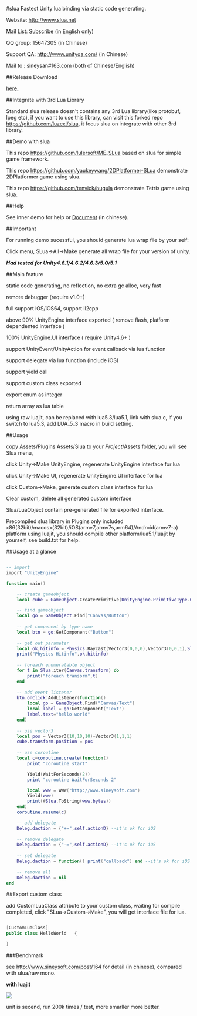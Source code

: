 #slua
Fastest Unity lua binding via static code generating.

Website: http://www.slua.net

Mail List: [Subscribe](http://www.freelists.org/list/slua) (in English only)

QQ group: 15647305 (in Chinese)

Support QA: http://www.unityqa.com/ (in Chinese)

Mail to : sineysan#163.com (both of Chinese/English)

##Release Download

[here.](https://github.com/pangweiwei/slua/releases/latest)

##Integrate with 3rd Lua Library

Standard slua release doesn't contains any 3rd Lua library(like protobuf, lpeg etc), if you want to use this library, can visit this forked repo https://github.com/luzexi/slua, it focus slua on integrate with other 3rd library.

##Demo with slua

This repo https://github.com/lulersoft/ME_SLua based on slua for simple game framework.

This repo https://github.com/yaukeywang/2DPlatformer-SLua demonstrate 2DPlatformer game using slua.

This repo https://github.com/tenvick/hugula demonstrate Tetris game using slua.

##Help

See inner demo for help or [Document](doc.md) (in chinese).

##Important

For running demo sucessful, you should generate lua wrap file by your self:

Click menu, SLua->All->Make  generate all wrap file for your version of unity.

***Had tested for Unity4.6.1/4.6.2/4.6.3/5.0/5.1***

##Main feature

static code generating, no reflection, no extra gc alloc, very fast

remote debugger (require v1.0+)

full support iOS/iOS64, support il2cpp

above 90% UnityEngine interface exported ( remove flash, platform dependented interface )

100% UnityEngine.UI interface ( require Unity4.6+ )

support UnityEvent/UnityAction for event callback via lua function

support delegate via lua function (include iOS)

support yield call

support custom class exported

export enum as integer

return array as lua table

using raw luajit, can be replaced with lua5.3/lua5.1, link with slua.c, if you switch to lua5.3, add LUA_5_3 macro in build setting.

##Usage

copy Assets/Plugins Assets/Slua to your $Project$/Assets folder, you will see Slua menu, 

click Unity->Make UnityEngine, regenerate UnityEngine interface for lua

click Unity->Make UI, regenerate UnityEngine.UI interface for lua

click Custom->Make, generate custom class interface for lua

Clear custom, delete all generated custom interface

Slua/LuaObject contain pre-generated file for exported interface.

Precompiled slua library in Plugins only included x86(32bit)/macosx(32bit)/iOS(armv7,armv7s,arm64)/Android(armv7-a) platform using luajit, you should compile other platform/lua5.1/luajit by yourself, see build.txt for help.


##Usage at a glance

~~~~~~~~~~lua

-- import
import "UnityEngine"

function main()

	-- create gameobject
	local cube = GameObject.CreatePrimitive(UnityEngine.PrimitiveType.Cube)

	-- find gameobject
	local go = GameObject.Find("Canvas/Button")
	
	-- get component by type name
	local btn = go:GetComponent("Button")
	
	-- get out parameter
	local ok,hitinfo = Physics.Raycast(Vector3(0,0,0),Vector3(0,0,1),Slua.out)
	print("Physics Hitinfo",ok,hitinfo)
	
	-- foreach enumeratable object
	for t in Slua.iter(Canvas.transform) do
		print("foreach transorm",t)
	end
	
	-- add event listener
	btn.onClick:AddListener(function()
		local go = GameObject.Find("Canvas/Text")
		local label = go:GetComponent("Text")
		label.text="hello world"
	end)
	
	-- use vector3
	local pos = Vector3(10,10,10)+Vector3(1,1,1)
	cube.transform.position = pos
	
	-- use coroutine
	local c=coroutine.create(function()
		print "coroutine start"

		Yield(WaitForSeconds(2))
		print "coroutine WaitForSeconds 2"

		local www = WWW("http://www.sineysoft.com")
		Yield(www)
		print(#Slua.ToString(www.bytes))
	end)
	coroutine.resume(c)

	-- add delegate
	Deleg.daction = {"+=",self.actionD} --it's ok for iOS
	
	-- remove delegate
	Deleg.daction = {"-=",self.actionD} --it's ok for iOS
	
	-- set delegate
	Deleg.daction = function() print("callback") end --it's ok for iOS
	
	-- remove all
	Deleg.daction = nil
end

~~~~~~~~~~

##Export custom class

add CustomLuaClass attribute to your custom class, waiting for compile completed, click "SLua->Custom->Make", you will get interface file for lua.

~~~~~~~~~~c#

[CustomLuaClass]
public class HelloWorld   {

}

~~~~~~~~~~

###Benchmark

see http://www.sineysoft.com/post/164 for detail (in chinese), compared with ulua/raw mono.

**with luajit**


![](benchmark.png)


unit is secend, run 200k times / test, more smarller more better.

